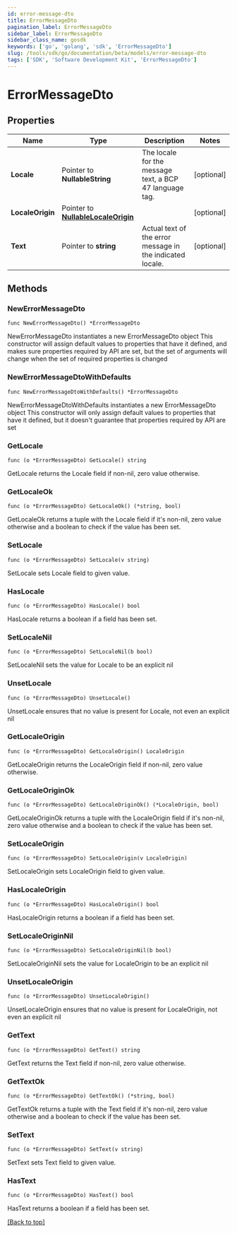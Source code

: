 ```yaml
---
id: error-message-dto
title: ErrorMessageDto
pagination_label: ErrorMessageDto
sidebar_label: ErrorMessageDto
sidebar_class_name: gosdk
keywords: ['go', 'golang', 'sdk', 'ErrorMessageDto'] 
slug: /tools/sdk/go/documentation/beta/models/error-message-dto
tags: ['SDK', 'Software Development Kit', 'ErrorMessageDto']
---
```


# ErrorMessageDto

## Properties

Name | Type | Description | Notes
------------ | ------------- | ------------- | -------------
**Locale** | Pointer to **NullableString** | The locale for the message text, a BCP 47 language tag. | [optional] 
**LocaleOrigin** | Pointer to [**NullableLocaleOrigin**](LocaleOrigin) |  | [optional] 
**Text** | Pointer to **string** | Actual text of the error message in the indicated locale. | [optional] 

## Methods

### NewErrorMessageDto

`func NewErrorMessageDto() *ErrorMessageDto`

NewErrorMessageDto instantiates a new ErrorMessageDto object
This constructor will assign default values to properties that have it defined,
and makes sure properties required by API are set, but the set of arguments
will change when the set of required properties is changed

### NewErrorMessageDtoWithDefaults

`func NewErrorMessageDtoWithDefaults() *ErrorMessageDto`

NewErrorMessageDtoWithDefaults instantiates a new ErrorMessageDto object
This constructor will only assign default values to properties that have it defined,
but it doesn't guarantee that properties required by API are set

### GetLocale

`func (o *ErrorMessageDto) GetLocale() string`

GetLocale returns the Locale field if non-nil, zero value otherwise.

### GetLocaleOk

`func (o *ErrorMessageDto) GetLocaleOk() (*string, bool)`

GetLocaleOk returns a tuple with the Locale field if it's non-nil, zero value otherwise
and a boolean to check if the value has been set.

### SetLocale

`func (o *ErrorMessageDto) SetLocale(v string)`

SetLocale sets Locale field to given value.

### HasLocale

`func (o *ErrorMessageDto) HasLocale() bool`

HasLocale returns a boolean if a field has been set.

### SetLocaleNil

`func (o *ErrorMessageDto) SetLocaleNil(b bool)`

 SetLocaleNil sets the value for Locale to be an explicit nil

### UnsetLocale
`func (o *ErrorMessageDto) UnsetLocale()`

UnsetLocale ensures that no value is present for Locale, not even an explicit nil
### GetLocaleOrigin

`func (o *ErrorMessageDto) GetLocaleOrigin() LocaleOrigin`

GetLocaleOrigin returns the LocaleOrigin field if non-nil, zero value otherwise.

### GetLocaleOriginOk

`func (o *ErrorMessageDto) GetLocaleOriginOk() (*LocaleOrigin, bool)`

GetLocaleOriginOk returns a tuple with the LocaleOrigin field if it's non-nil, zero value otherwise
and a boolean to check if the value has been set.

### SetLocaleOrigin

`func (o *ErrorMessageDto) SetLocaleOrigin(v LocaleOrigin)`

SetLocaleOrigin sets LocaleOrigin field to given value.

### HasLocaleOrigin

`func (o *ErrorMessageDto) HasLocaleOrigin() bool`

HasLocaleOrigin returns a boolean if a field has been set.

### SetLocaleOriginNil

`func (o *ErrorMessageDto) SetLocaleOriginNil(b bool)`

 SetLocaleOriginNil sets the value for LocaleOrigin to be an explicit nil

### UnsetLocaleOrigin
`func (o *ErrorMessageDto) UnsetLocaleOrigin()`

UnsetLocaleOrigin ensures that no value is present for LocaleOrigin, not even an explicit nil
### GetText

`func (o *ErrorMessageDto) GetText() string`

GetText returns the Text field if non-nil, zero value otherwise.

### GetTextOk

`func (o *ErrorMessageDto) GetTextOk() (*string, bool)`

GetTextOk returns a tuple with the Text field if it's non-nil, zero value otherwise
and a boolean to check if the value has been set.

### SetText

`func (o *ErrorMessageDto) SetText(v string)`

SetText sets Text field to given value.

### HasText

`func (o *ErrorMessageDto) HasText() bool`

HasText returns a boolean if a field has been set.


[[Back to top]](#) 


